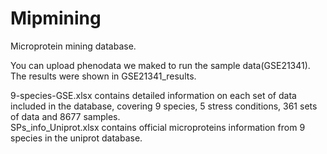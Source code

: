 # Mipmining
Microprotein mining database.  
  
You can upload phenodata we maked to run the sample data(GSE21341).  
The results were shown in GSE21341_results.  

9-species-GSE.xlsx contains detailed information on each set of data included in the database, covering 9 species, 5 stress conditions, 361 sets of data and 8677 samples.  
SPs_info_Uniprot.xlsx contains official microproteins information from 9 species in the uniprot database.
